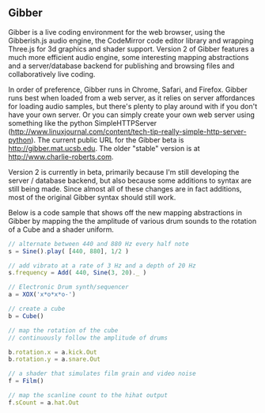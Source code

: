 ## Gibber ##
Gibber is a live coding environment for the web browser, using the Gibberish.js audio engine, the CodeMirror code editor library and wrapping Three.js for 3d graphics and shader support. Version 2 of Gibber features a much more efficient audio engine, some interesting mapping abstractions and a server/database backend for publishing and browsing files and collaboratively live coding.

In order of preference, Gibber runs in Chrome, Safari, and Firefox. Gibber runs best when loaded from a web server, as it relies on server affordances for loading audio samples, but there's plenty to play
around with if you don't have your own server. Or you can simply create your own web server using something like the python SimpleHTTPServer (http://www.linuxjournal.com/content/tech-tip-really-simple-http-server-python). The current public URL for the Gibber beta is http://gibber.mat.ucsb.edu. The older "stable" version is at http://www.charlie-roberts.com.

Version 2 is currently in beta, primarily because I'm still developing the server / database backend, but also because some additions to syntax are still being made. Since almost all of these changes are in fact additions, most of the original Gibber syntax should still work.

Below is a code sample that shows off the new mapping abstractions in Gibber by mapping the the amplitude of various drum sounds to the rotation of a Cube and a shader uniform.

``` javascript
// alternate between 440 and 880 Hz every half note
s = Sine().play( [440, 880], 1/2 )

// add vibrato at a rate of 3 Hz and a depth of 20 Hz
s.frequency = Add( 440, Sine(3, 20)._ )

// Electronic Drum synth/sequencer
a = XOX('x*o*x*o-')

// create a cube
b = Cube()

// map the rotation of the cube
// continuously follow the amplitude of drums

b.rotation.x = a.kick.Out
b.rotation.y = a.snare.Out

// a shader that simulates film grain and video noise
f = Film()

// map the scanline count to the hihat output
f.sCount = a.hat.Out
```
